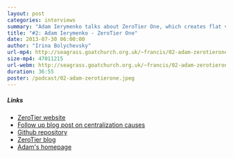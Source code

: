 ```yaml
---
layout: post
categories: interviews
summary: "Adam Ierymenko talks about ZeroTier One, which creates flat virtual Ethernet networks of almost unlimited size. He describes how this lets people experiment with new ways of using networking."
title: "#2: Adam Ierymenko - ZeroTier One"
date: 2013-07-30 06:00:00
author: "Irina Bolychevsky"
url-mp4: http://seagrass.goatchurch.org.uk/~francis/02-adam-zerotierone.mp4
size-mp4: 47011215
url-webm: http://seagrass.goatchurch.org.uk/~francis/02-adam-zerotierone.webm
duration: 36:55
poster: /podcast/02-adam-zerotierone.jpeg
---
```


<h5>Links</h5>
<ul>
  <li><a href="https://www.zerotier.com/" target="_blank">ZeroTier website</a></li>
  <li><a href="http://blog.zerotier.com/post/58157836374/op-ed-internet-centralization-is-not-a-conspiracy" target="_blank">Follow up blog post on centralization causes</a></li>
  <li><a href="https://github.com/zerotier/ZeroTierOne" target="_blank">Github repository</a></li>
  <li><a href="http://blog.zerotier.com/" target="_blank">ZeroTier blog</a></li>
  <li><a href="http://adam.ierymenko.name/" target="_blank">Adam's homepage</a></li>
</ul>
